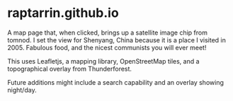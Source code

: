 raptarrin.github.io
===================

A map page that, when clicked, brings up a satellite image chip from tomnod. I set the view for Shenyang, China because it is a place I visited in 2005. Fabulous food, and the nicest communists you will ever meet! 

This uses Leafletjs, a mapping library, OpenStreetMap tiles, and a topographical overlay from Thunderforest. 

Future additions might include a search capability and an overlay showing night/day. 
